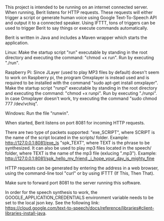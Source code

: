 This project is intended to be running on an internet connected server. When running, Berit listens for HTTP requests. These requests will either trigger a script or generate human voice using Google Text-To-Speech API and output it to a connected speaker. Using IFTTT, tons of triggers can be used to trigger Berit to say things or execute commands automatically.

Berit is written in Java and includes a Maven wrapper which starts the application.

Linux:
Make the startup script "run" executable by standing in the root directory and executing the command: "chmod +x run". Run by executing "./run".

Raspberry Pi:
Since JLayer (used to play MP3 files by default) doesn't seem to work on Raspberry pi, the program Omxplayer is instead used and is required to be installed with the command "sudo apt-get install omxplayer". Make the startup script "runpi" executable by standing in the root directory and executing the command: "chmod +x runpi". Run by executing "./runpi". In case Omxplayer doesn't work, try executing the command "sudo chmod 777 /dev/vchiq".

Windows:
Run the file "runwin".

When started, Berit listens on port 8081 for incoming HTTP requests. 

There are two type of packets supported:
  "exe_SCRIPT", where SCRIPT is the name of the script located in the scripts/ folder. Example: http://127.0.0.1:8081/exe_ls
  "spk_TEXT", where TEXT is the phrase to be synthesized. It can also be used to play mp3 files located in the speech/ folder, where TEXT is the name of the mp3 file (exlucing ".mp3"). Example: http://127.0.0.1:8081/spk_hello_my_friend,_i_hope_your_day_is_mighty_fine

HTTP requests can be generated by entering the address in a web browser, using the command-line tool "curl" or by using IFTTT (If This, Then That).

Make sure to forward port 8081 to the server running this software.

In order for the speech synthesis to work, the GOOGLE_APPLICATION_CREDENTIALS environment variable needs to be set to the local json key. See the following link: https://cloud.google.com/text-to-speech/docs/reference/libraries#client-libraries-install-java.
